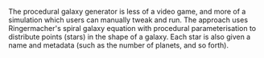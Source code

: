 The procedural galaxy generator is less of a video game, and more of a simulation which users can manually tweak and run. The approach uses Ringermacher's spiral galaxy equation with procedural parameterisation to distribute points (stars) in the shape of a galaxy. Each star is also given a name and metadata (such as the number of planets, and so forth).